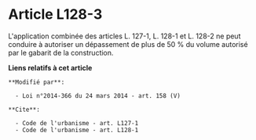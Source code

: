 # Article L128-3

L'application combinée des articles L. 127-1, L. 128-1 et L. 128-2 ne peut conduire à autoriser un dépassement de plus de 50
%                  du volume autorisé par le gabarit de la construction.

**Liens relatifs à cet article**

	**Modifié par**:

	  - Loi n°2014-366 du 24 mars 2014 - art. 158 (V)

	**Cite**:

	  - Code de l'urbanisme - art. L127-1
	  - Code de l'urbanisme - art. L128-1
